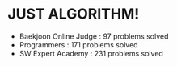 # JUST ALGORITHM!

- Baekjoon Online Judge : 97 problems solved
- Programmers : 171 problems solved
- SW Expert Academy : 231 problems solved
